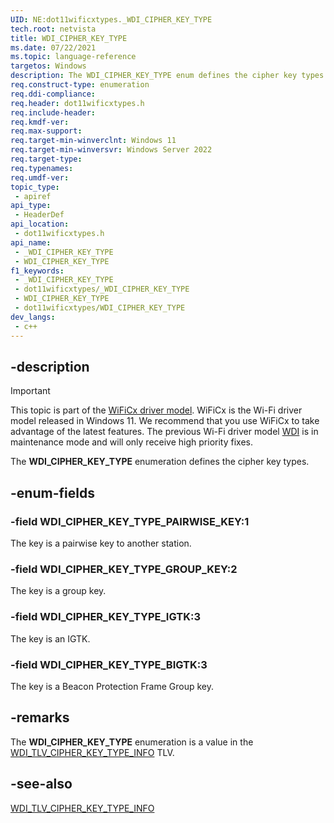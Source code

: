```yaml
---
UID: NE:dot11wificxtypes._WDI_CIPHER_KEY_TYPE
tech.root: netvista
title: WDI_CIPHER_KEY_TYPE
ms.date: 07/22/2021
ms.topic: language-reference
targetos: Windows
description: The WDI_CIPHER_KEY_TYPE enum defines the cipher key types.
req.construct-type: enumeration
req.ddi-compliance: 
req.header: dot11wificxtypes.h
req.include-header: 
req.kmdf-ver: 
req.max-support: 
req.target-min-winverclnt: Windows 11 
req.target-min-winversvr: Windows Server 2022
req.target-type: 
req.typenames: 
req.umdf-ver: 
topic_type:
 - apiref
api_type:
 - HeaderDef
api_location:
 - dot11wificxtypes.h
api_name:
 - _WDI_CIPHER_KEY_TYPE
 - WDI_CIPHER_KEY_TYPE
f1_keywords:
 - _WDI_CIPHER_KEY_TYPE
 - dot11wificxtypes/_WDI_CIPHER_KEY_TYPE
 - WDI_CIPHER_KEY_TYPE
 - dot11wificxtypes/WDI_CIPHER_KEY_TYPE
dev_langs:
 - c++
---
```



## -description

> [!IMPORTANT]
> This topic is part of the [WiFiCx driver model](/windows-hardware/drivers/netcx/wifi-wdf-class-extension-wificx.md). WiFiCx is the Wi-Fi driver model released in Windows 11. We recommend that you use WiFiCx to take advantage of the latest  features. The previous Wi-Fi driver model [WDI](/windows-hardware/drivers/network/wdi-miniport-driver-design-guide.md) is in maintenance mode and will only receive high priority fixes.

The **WDI_CIPHER_KEY_TYPE** enumeration defines the cipher key types.

## -enum-fields

### -field WDI_CIPHER_KEY_TYPE_PAIRWISE_KEY:1

The key is a pairwise key to another station.

### -field WDI_CIPHER_KEY_TYPE_GROUP_KEY:2

The key is a group key.

### -field WDI_CIPHER_KEY_TYPE_IGTK:3

The key is an IGTK.

### -field WDI_CIPHER_KEY_TYPE_BIGTK:3

The key is a Beacon Protection Frame Group key.

## -remarks

The **WDI_CIPHER_KEY_TYPE** enumeration is a value in the [WDI_TLV_CIPHER_KEY_TYPE_INFO](/windows-hardware/drivers/netcx/wdi-tlv-cipher-key-type-info) TLV.

## -see-also

[WDI_TLV_CIPHER_KEY_TYPE_INFO](/windows-hardware/drivers/netcx/wdi-tlv-cipher-key-type-info)
